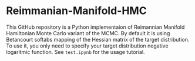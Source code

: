 # Reimmanian-Manifold-HMC

This GitHub repository is a Python implementaion of Reimannian Manifold Hamiltonian Monte Carlo variant of the MCMC. By default it is using Betancourt softabs mapping of the Hessian matrix of the target distribution. To use it, you only need to specify your target distribution negative logaritmic function. See `test.ipynb` for the usage tutorial.